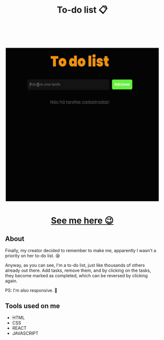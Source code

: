 <h1 align="center"> To-do list 📋
  
<br><br>
<img src="./src/assets/todo.gif" width="500px"/>
</h1>

<h1 align="center"><a href="https://iambiancasouza.github.io/to-do/">See me here 😉</a></h1>


## About

Finally, my creator decided to remember to make me, apparently I wasn't a priority on her to-do list. 😪

Anyway, as you can see, I'm a to-do list, just like thousands of others already out there.
Add tasks, remove them, and by clicking on the tasks, they become marked as completed, which can be reversed by clicking again.

PS: I'm also responsive. 🙂


## Tools used on me

* HTML
* CSS
* REACT
* JAVASCRIPT

